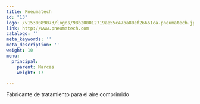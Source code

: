 ```yaml
---
title: Pneumatech
id: "13"
logo: /v1530089073/logos/98b200012719ae55c47ba80ef26661ca-pneumatech.jpg
link: http://www.pneumatech.com
catalogo: ''
meta_keywords: ''
meta_description: ''
weight: 10
menu:
  principal:
    parent: Marcas
    weight: 17

---
```

Fabricante de tratamiento para el aire comprimido